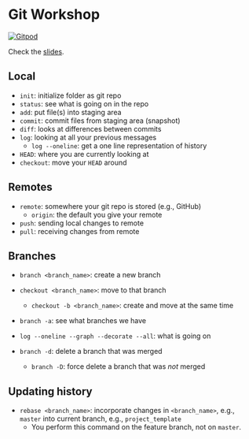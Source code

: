 # Git Workshop

[![Gitpod](https://gitpod.io/button/open-in-gitpod.svg)](http://bit.do/git-ws-gitpod)

Check the [slides](http://bit.do/git-ws-slides).

## Local

- `init`: initialize folder as git repo
- `status`: see what is going on in the repo
- `add`: put file(s) into staging area
- `commit`: commit files from staging area (snapshot)
- `diff`: looks at differences between commits
- `log`: looking at all your previous messages
  - `log --oneline`: get a one line representation of history
- `HEAD`: where you are currently looking at
- `checkout`: move your `HEAD` around

## Remotes

- `remote`: somewhere your git repo is stored (e.g., GitHub)
  - `origin`: the default you give your remote
- `push`: sending local changes to remote
- `pull`: receiving changes from remote

## Branches

- `branch <branch_name>`: create a new branch
- `checkout <branch_name>`: move to that branch
  - `checkout -b <branch_name>`: create and move at the same time
- `branch -a`: see what branches we have

- `log --oneline --graph --decorate --all`: what is going on

- `branch -d`: delete a branch that was merged
  - `branch -D`: force delete a branch that was *not* merged

## Updating history

- `rebase <branch_name>`: incorporate changes in `<branch_name>`, e.g., `master` into current branch, e.g., `project_template`
  - You perform this command on the feature branch, not on `master`.
